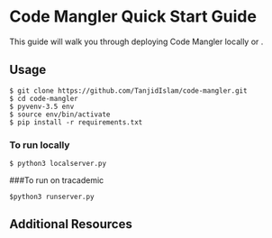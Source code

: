 # Code Mangler Quick Start Guide

This guide will walk you through deploying Code Mangler locally or .

## Usage

```console
$ git clone https://github.com/TanjidIslam/code-mangler.git
$ cd code-mangler
$ pyvenv-3.5 env
$ source env/bin/activate
$ pip install -r requirements.txt
```

### To run locally
```console
$ python3 localserver.py
```

###To run on tracademic
```console
$python3 runserver.py
```

## Additional Resources
